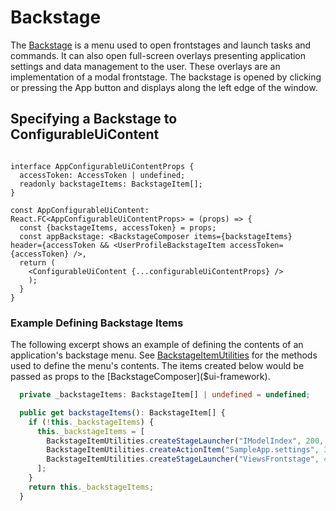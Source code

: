 # Backstage

The [Backstage]($ui-framework:Backstage) is a menu used to open frontstages and launch tasks and commands.
It can also open full-screen overlays presenting application settings and data management to the user.
These overlays are an implementation of a modal frontstage.
The backstage is opened by clicking or pressing the App button and displays along the left edge of the window.

## Specifying a Backstage to ConfigurableUiContent

```tsx

interface AppConfigurableUiContentProps {
  accessToken: AccessToken | undefined;
  readonly backstageItems: BackstageItem[];
}

const AppConfigurableUiContent: React.FC<AppConfigurableUiContentProps> = (props) => {
  const {backstageItems, accessToken} = props;
  const appBackstage: <BackstageComposer items={backstageItems} header={accessToken && <UserProfileBackstageItem accessToken={accessToken} />,
  return (
    <ConfigurableUiContent {...configurableUiContentProps} />
    );
  }
}
```

### Example Defining Backstage Items

The following excerpt shows an example of defining the contents of an application's backstage menu. See [BackstageItemUtilities]($ui-abstract) for the methods used to define the menu's contents.  The items created below would be passed as props to the [BackstageComposer]($ui-framework).

```ts
  private _backstageItems: BackstageItem[] | undefined = undefined;

  public get backstageItems(): BackstageItem[] {
    if (!this._backstageItems) {
      this._backstageItems = [
        BackstageItemUtilities.createStageLauncher("IModelIndex", 200, 20, IModelApp.i18n.translate("SampleApp:backstage.imodelindex"), undefined, "icon-placeholder"),
        BackstageItemUtilities.createActionItem("SampleApp.settings", 300, 10, () => FrontstageManager.openModalFrontstage(new SettingsModalFrontstage()), IModelApp.i18n.translate("SampleApp:backstage.testFrontstage6"), undefined, "icon-placeholder"),
        BackstageItemUtilities.createStageLauncher("ViewsFrontstage", 400, 10, IModelApp.i18n.translate("SampleApp:backstage.viewIModel"), IModelApp.i18n.translate("SampleApp:backstage.iModelStage"), "icon-placeholder"),
      ];
    }
    return this._backstageItems;
  }

```
